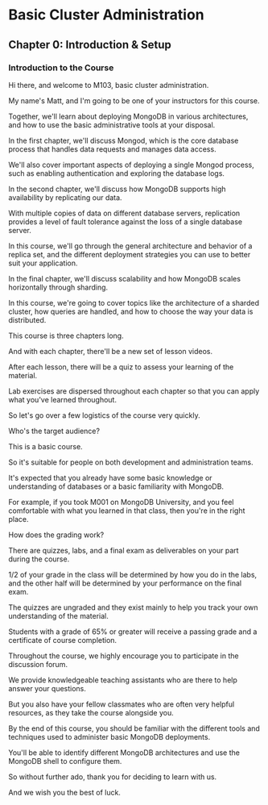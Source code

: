 # Basic Cluster Administration

## Chapter 0: Introduction & Setup

### Introduction to the Course

Hi there, and welcome to M103, basic cluster administration.

My name's Matt, and I'm going to be one of your instructors for this course.

Together, we'll learn about deploying MongoDB in various architectures, and how to use the basic administrative tools at your disposal.

In the first chapter, we'll discuss Mongod, which is the core database process that handles data requests and manages data access.

We'll also cover important aspects of deploying a single Mongod process, such as enabling authentication and exploring the database logs.

In the second chapter, we'll discuss how MongoDB supports high availability by replicating our data.

With multiple copies of data on different database servers, replication provides a level of fault tolerance against the loss of a single database server.

In this course, we'll go through the general architecture and behavior of a replica set, and the different deployment strategies you can use to better suit your application.

In the final chapter, we'll discuss scalability and how MongoDB scales horizontally through sharding.

In this course, we're going to cover topics like the architecture of a sharded cluster, how queries are handled, and how to choose the way your data is distributed.

This course is three chapters long.

And with each chapter, there'll be a new set of lesson videos.

After each lesson, there will be a quiz to assess your learning of the material.

Lab exercises are dispersed throughout each chapter so that you can apply what you've learned throughout.

So let's go over a few logistics of the course very quickly.

Who's the target audience?

This is a basic course.

So it's suitable for people on both development and administration teams.

It's expected that you already have some basic knowledge or understanding of databases or a basic familiarity with MongoDB.

For example, if you took M001 on MongoDB University, and you feel comfortable with what you learned in that class, then you're in the right place.

How does the grading work?

There are quizzes, labs, and a final exam as deliverables on your part during the course.

1/2 of your grade in the class will be determined by how you do in the labs, and the other half will be determined by your performance on the final exam.

The quizzes are ungraded and they exist mainly to help you track your own understanding of the material.

Students with a grade of 65% or greater will receive a passing grade and a certificate of course completion.

Throughout the course, we highly encourage you to participate in the discussion forum.

We provide knowledgeable teaching assistants who are there to help answer your questions.

But you also have your fellow classmates who are often very helpful resources, as they take the course alongside you.

By the end of this course, you should be familiar with the different tools and techniques used to administer basic MongoDB deployments.

You'll be able to identify different MongoDB architectures and use the MongoDB shell to configure them.

So without further ado, thank you for deciding to learn with us.

And we wish you the best of luck.